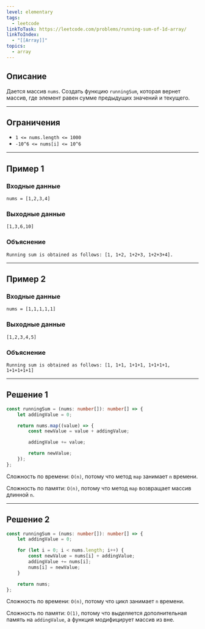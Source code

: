 ```yaml
---
level: elementary
tags:
  - leetcode
linkToTask: https://leetcode.com/problems/running-sum-of-1d-array/
linkToIndex:
  - "[[Array]]"
topics:
  - array
---
```

## Описание

Дается массив `nums`. Создать функцию `runningSum`, которая вернет массив, где элемент равен сумме предыдущих значений и текущего.

---
## Ограничения

- `1 <= nums.length <= 1000`
- `-10^6 <= nums[i] <= 10^6`

---

## Пример 1

### Входные данные

```
nums = [1,2,3,4]
```
### Выходные данные

```
[1,3,6,10]
```
### Объяснение

```
Running sum is obtained as follows: [1, 1+2, 1+2+3, 1+2+3+4].
```

---
## Пример 2

### Входные данные

```
nums = [1,1,1,1,1]
```
### Выходные данные

```
[1,2,3,4,5]
```
### Объяснение

```
Running sum is obtained as follows: [1, 1+1, 1+1+1, 1+1+1+1, 1+1+1+1+1]
```

---


## Решение 1

```typescript
const runningSum = (nums: number[]): number[] => {
    let addingValue = 0;

    return nums.map((value) => {
        const newValue = value + addingValue;

        addingValue += value;

        return newValue;
    });
};
```

Сложность по времени: `O(n)`, потому что метод `map` занимает `n` времени.

Сложность по памяти: `O(n)`, потому что метод `map` возвращает массив длинной `n`.

---
## Решение 2

```typescript
const runningSum = (nums: number[]): number[] => {
    let addingValue = 0;

    for (let i = 0; i < nums.length; i++) {
        const newValue = nums[i] + addingValue;
        addingValue += nums[i];
        nums[i] = newValue;
    }

    return nums;
};
```

Сложность по времени: `O(n)`, потому что цикл занимает `n` времени.

Сложность по памяти: `O(1)`, потому что выделяется дополнительная память на `addingValue`, а функция модифицирует массив из вне.

